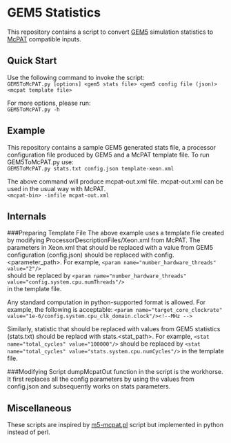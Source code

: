 GEM5 Statistics
=====

This repository contains a script to convert [GEM5][gem5] simulation statistics to [McPAT][mcpat] compatible inputs.

[gem5]: http://www.gem5.org/Main_Page
[mcpat]: http://www.hpl.hp.com/research/mcpat


Quick Start
----------

Use the following command to invoke the script:  
`GEM5ToMcPAT.py [options] <gem5 stats file> <gem5 config file (json)> <mcpat template file>`


For more options, please run:  
`GEM5ToMcPAT.py -h`

Example
----------
This repository contains a sample GEM5 generated stats file, a processor
configuration file produced by GEM5 and a McPAT template file. To run
GEM5ToMcPAT.py use:  
`GEM5ToMcPAT.py stats.txt config.json template-xeon.xml`

The above command will produce mcpat-out.xml file. mcpat-out.xml can be used in the usual
way with McPAT.  
`<mcpat-bin> -infile mcpat-out.xml`

Internals
----------
###Preparing Template File
The above example uses a template file created by modifying
ProcessorDescriptionFiles/Xeon.xml from McPAT. The parameters in Xeon.xml that
should be replaced with a value from GEM5 configuration (config.json) should be
replaced with config.<parameter\_path>. For example,
`<param name="number_hardware_threads" value="2"/>`  
should be replaced by
`<param name="number_hardware_threads" value="config.system.cpu.numThreads"/>`  
in the template file.

Any standard computation in python-supported format is allowed. For example, the
following is acceptable:
`<param name="target_core_clockrate" value="1e-6/config.system.cpu_clk_domain.clock"/><!--MHz -->`  

Similarly, statistic that should be replaced with values from GEM5 statistics
(stats.txt) should be replacd with stats.<stat\_path>. For example,
`<stat name="total_cycles" value="100000"/>`
should be replaced by
`<stat name="total_cycles" value="stats.system.cpu.numCycles"/>`
in the template file.

###Modifying Script 
dumpMcpatOut function in the script is the workhorse. It first replaces all the
config parameters by using the values from config.json and subsequently works on
stats parameters.


Miscellaneous
--------
These scripts are inspired by [m5-mcpat.pl][sicsa] script but implemented in python instead of perl.

[sicsa]: https://www.cl.cam.ac.uk/~acr31/sicsa/
